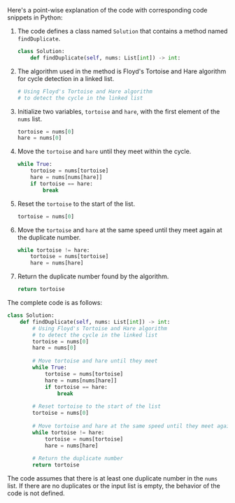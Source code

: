 Here's a point-wise explanation of the code with corresponding code snippets in Python:

1. The code defines a class named `Solution` that contains a method named `findDuplicate`.
   
   ```python
   class Solution:
       def findDuplicate(self, nums: List[int]) -> int:
   ```

2. The algorithm used in the method is Floyd's Tortoise and Hare algorithm for cycle detection in a linked list.
   
   ```python
   # Using Floyd's Tortoise and Hare algorithm
   # to detect the cycle in the linked list
   ```

3. Initialize two variables, `tortoise` and `hare`, with the first element of the `nums` list.
   
   ```python
   tortoise = nums[0]
   hare = nums[0]
   ```

4. Move the `tortoise` and `hare` until they meet within the cycle.
   
   ```python
   while True:
       tortoise = nums[tortoise]
       hare = nums[nums[hare]]
       if tortoise == hare:
           break
   ```

5. Reset the `tortoise` to the start of the list.
   
   ```python
   tortoise = nums[0]
   ```

6. Move the `tortoise` and `hare` at the same speed until they meet again at the duplicate number.
   
   ```python
   while tortoise != hare:
       tortoise = nums[tortoise]
       hare = nums[hare]
   ```

7. Return the duplicate number found by the algorithm.
   
   ```python
   return tortoise
   ```

The complete code is as follows:

```python
class Solution:
    def findDuplicate(self, nums: List[int]) -> int:
        # Using Floyd's Tortoise and Hare algorithm
        # to detect the cycle in the linked list
        tortoise = nums[0]
        hare = nums[0]
        
        # Move tortoise and hare until they meet
        while True:
            tortoise = nums[tortoise]
            hare = nums[nums[hare]]
            if tortoise == hare:
                break
        
        # Reset tortoise to the start of the list
        tortoise = nums[0]
        
        # Move tortoise and hare at the same speed until they meet again
        while tortoise != hare:
            tortoise = nums[tortoise]
            hare = nums[hare]
        
        # Return the duplicate number
        return tortoise
```

The code assumes that there is at least one duplicate number in the `nums` list. If there are no duplicates or the input list is empty, the behavior of the code is not defined.